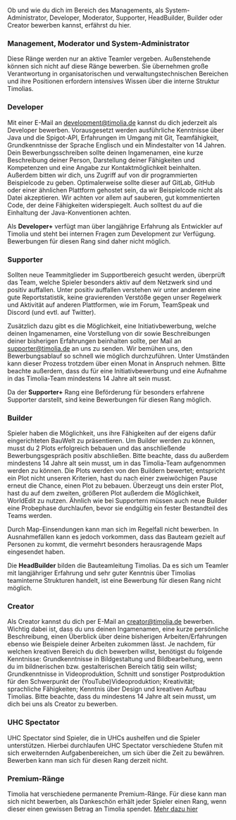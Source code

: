 Ob und wie du dich im Bereich des Managements, als System-Administrator, Developer, Moderator, Supporter, HeadBuilder, Builder oder Creator bewerben kannst, erfährst du hier.

### Management, Moderator und System-Administrator
Diese Ränge werden nur an aktive Teamler vergeben. Außenstehende können sich nicht auf diese Ränge bewerben. 
Sie übernehmen große Verantwortung in organisatorischen und verwaltungstechnischen Bereichen und ihre Positionen erfordern intensives Wissen über die interne Struktur Timolias.


### Developer
Mit einer E-Mail an <a href="mailto:development@timolia.de">development@timolia.de</a> kannst du dich jederzeit als Developer bewerben. Vorausgesetzt werden ausführliche Kenntnisse
über Java und die Spigot-API, Erfahrungen im Umgang mit Git, Teamfähigkeit, Grundkenntnisse der Sprache Englisch und ein Mindestalter von 14 Jahren. Dein Bewerbungsschreiben
sollte deinen Ingamenamen, eine kurze Beschreibung deiner Person, Darstellung deiner Fähigkeiten und Kompetenzen und eine Angabe zur
Kontaktmöglichkeit beinhalten. Außerdem bitten wir dich, uns Zugriff auf von dir programmierten Beispielcode zu geben. Optimalerweise sollte dieser auf GitLab, GitHub
oder einer ähnlichen Plattform gehostet sein, da wir Beispielcode nicht als Datei akzeptieren. Wir achten vor allem auf sauberen, gut kommentierten
Code, der deine Fähigkeiten widerspiegelt. Auch solltest du auf die Einhaltung der Java-Konventionen achten.

Als <b>Developer+</b> verfügt man über langjährige Erfahrung als Entwickler auf Timolia und steht bei internen Fragen zum Development zur Verfügung. Bewerbungen für diesen Rang sind daher nicht möglich.


### Supporter
Sollten neue Teammitglieder im Supportbereich gesucht werden, überprüft das Team, welche Spieler besonders aktiv auf dem Netzwerk sind und positiv auffallen.
Unter positiv auffallen verstehen wir unter anderem eine gute Reportstatistik, keine gravierenden Verstöße gegen unser Regelwerk und Aktivität auf anderen Plattformen,
wie im Forum, TeamSpeak und Discord (und evtl. auf Twitter).

Zusätzlich dazu gibt es die Möglichkeit, eine Initiativbewerbung, welche deinen Ingamenamen, eine Vorstellung von dir sowie Beschreibungen deiner bisherigen Erfahrungen beinhalten sollte,
per Mail an <a href="mailto:supporter@timolia.de">supporter@timolia.de</a> an uns zu senden. Wir bemühen uns, den Bewerbungsablauf so schnell wie möglich durchzuführen.
Unter Umständen kann dieser Prozess trotzdem über einen Monat in Anspruch nehmen.
Bitte beachte außerdem, dass du für eine Initiativbewerbung und eine Aufnahme in das Timolia-Team mindestens 14 Jahre alt sein musst.

Da der <b>Supporter+</b> Rang eine Beförderung für besonders erfahrene Supporter darstellt, sind keine Bewerbungen für diesen Rang möglich.


### Builder
Spieler haben die Möglichkeit, uns ihre Fähigkeiten auf der eigens dafür eingerichteten BauWelt zu präsentieren.
Um Builder werden zu können, musst du 2 Plots erfolgreich bebauen und das anschließende Bewerbungsgespräch positiv abschließen. Bitte beachte, dass du außerdem mindestens 14 Jahre alt sein musst, um in das Timolia-Team aufgenommen werden zu können. Die Plots werden von den Buildern bewertet; entspricht ein Plot nicht unseren Kriterien, hast du nach einer zweiwöchigen Pause erneut die Chance, einen Plot zu bebauen.
Überzeugt uns dein erster Plot, hast du auf dem zweiten, größeren Plot außerdem die Möglichkeit, WorldEdit zu nutzen.
Ähnlich wie bei Supportern müssen auch neue Builder eine Probephase durchlaufen, bevor sie endgültig ein fester Bestandteil des Teams werden.

Durch Map-Einsendungen kann man sich im Regelfall nicht bewerben. In Ausnahmefällen kann es jedoch vorkommen, dass das Bauteam gezielt
auf Personen zu kommt, die vermehrt besonders herausragende Maps eingesendet haben.

Die <b>HeadBuilder</b> bilden die Bauteamleitung Timolias. Da es sich um Teamler mit langjähriger Erfahrung und sehr guter Kenntnis über Timolias teaminterne Strukturen handelt, ist eine Bewerbung für diesen Rang nicht möglich.


### Creator
Als Creator kannst du dich per E-Mail an <a href="mailto:creator@timolia.de">creator@timolia.de</a> bewerben. Wichtig dabei ist, dass du uns deinen
Ingamenamen, eine kurze persönliche Beschreibung, einen Überblick über deine bisherigen Arbeiten/Erfahrungen ebenso wie Beispiele
deiner Arbeiten zukommen lässt. Je nachdem, für welchen kreativen Bereich du dich bewerben willst, benötigst du folgende Kenntnisse: Grundkenntnisse in Bildgestaltung
und Bildbearbeitung, wenn du im bildnerischen bzw. gestalterischen Bereich tätig sein willst; Grundkenntnisse in Videoproduktion, Schnitt und sonstiger
Postproduktion für den Schwerpunkt der (YouTube)Videoproduktion; Kreativität; sprachliche Fähigkeiten; Kenntnis über Design und kreativen Aufbau Timolias.
Bitte beachte, dass du mindestens 14 Jahre alt sein musst, um dich bei uns als Creator zu bewerben.


### UHC Spectator
UHC Spectator sind Spieler, die in UHCs aushelfen und die Spieler unterstützen. 
Hierbei durchlaufen UHC Spectator verschiedene Stufen mit sich erweiternden Aufgabenbereichen, um sich über die Zeit zu bewähren.
Bewerben kann man sich für diesen Rang derzeit nicht.


### Premium-Ränge
Timolia hat verschiedene permanente Premium-Ränge. Für diese kann man sich nicht bewerben, als Dankeschön erhält jeder Spieler einen Rang, 
wenn dieser einen gewissen Betrag an Timolia spendet. [Mehr dazu hier](/ranks/premium/)
